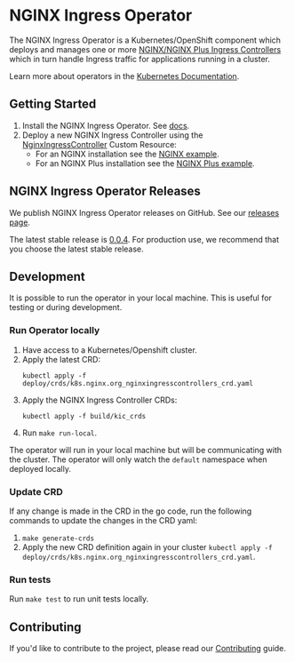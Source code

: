 # NGINX Ingress Operator

The NGINX Ingress Operator is a Kubernetes/OpenShift component which deploys and manages one or more [NGINX/NGINX Plus Ingress Controllers](https://github.com/nginxinc/kubernetes-ingress) which in turn handle Ingress traffic for applications running in a cluster.

Learn more about operators in the [Kubernetes Documentation](https://kubernetes.io/docs/concepts/extend-kubernetes/operator/).

## Getting Started

1. Install the NGINX Ingress Operator. See [docs](./docs/installation.md).
1. Deploy a new NGINX Ingress Controller using the [NginxIngressController](docs/nginx-ingress-controller.md) Custom Resource:
    * For an NGINX installation see the [NGINX example](./examples/deployment-oss-min).
    * For an NGINX Plus installation see the [NGINX Plus example](./examples/deployment-plus-min).

## NGINX Ingress Operator Releases
We publish NGINX Ingress Operator releases on GitHub. See our [releases page](https://github.com/nginxinc/nginx-ingress-operator/releases).

The latest stable release is [0.0.4](https://github.com/nginxinc/nginx-ingress-operator/releases/tag/v0.0.4). For production use, we recommend that you choose the latest stable release.

## Development

It is possible to run the operator in your local machine. This is useful for testing or during development.

### Run Operator locally

1. Have access to a Kubernetes/Openshift cluster.
1. Apply the latest CRD:
    ```
    kubectl apply -f deploy/crds/k8s.nginx.org_nginxingresscontrollers_crd.yaml
    ```
1. Apply the NGINX Ingress Controller CRDs:
    ```
    kubectl apply -f build/kic_crds
    ```
1. Run `make run-local`.

The operator will run in your local machine but will be communicating with the cluster. The operator will only watch the `default` namespace when deployed locally.

### Update CRD

If any change is made in the CRD in the go code, run the following commands to update the changes in the CRD yaml:

1. `make generate-crds`
1. Apply the new CRD definition again in your cluster `kubectl apply -f deploy/crds/k8s.nginx.org_nginxingresscontrollers_crd.yaml`.

### Run tests

Run `make test` to run unit tests locally.

## Contributing

If you'd like to contribute to the project, please read our [Contributing](./CONTRIBUTING.md) guide.